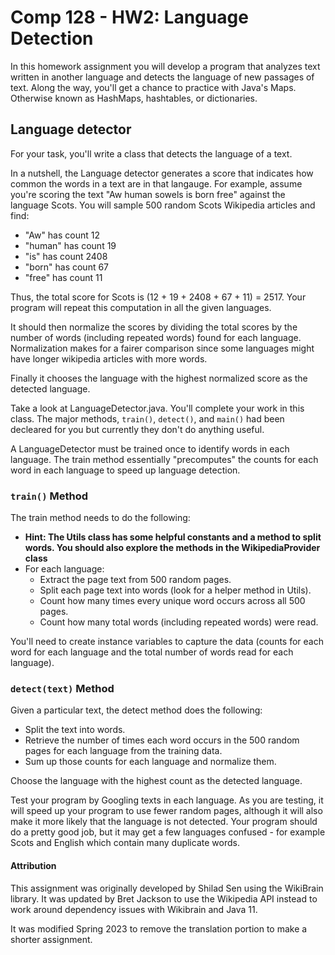 Comp 128 - HW2: Language Detection
===
In this homework assignment you will develop a program that analyzes text written in another language and detects the language of new passages of text. Along the way, you'll get a chance to practice with Java's Maps. Otherwise known as HashMaps, hashtables, or dictionaries.
 
Language detector
---

For your task, you'll write a class that detects the language of a text. 

In a nutshell, the Language detector generates a score that indicates how common the words in a text are in that langauge.
For example, assume you're scoring the text "Aw human sowels is born free" against the language Scots.
You will sample 500 random Scots Wikipedia articles and find:
 *  "Aw" has count 12
 *  "human" has count 19
 *  "is" has count 2408
 *  "born" has count 67
 *  "free" has count 11
 
Thus, the total score for Scots is (12 + 19 + 2408 + 67 + 11) = 2517. 
Your program will repeat this computation in all the given languages.

It should then normalize the scores by dividing the total scores by the number of words (including repeated words) found for each language. Normalization makes for a fairer comparison since some languages might have longer wikipedia articles with more words.

Finally it chooses the language with the highest normalized score as the detected language.

Take a look at LanguageDetector.java. 
You'll complete your work in this class.
The major methods, `train()`, `detect()`, and `main()` had been decleared for you but currently they don't do anything useful.

A LanguageDetector must be trained once to identify words in each language. 
The train method essentially "precomputes" the counts for each word in each language to speed up language detection.

### `train()` Method

The train method needs to do the following:

* **Hint: The Utils class has some helpful constants and a method to split words. You should also explore the methods in the WikipediaProvider class**
* For each language:
    * Extract the page text from 500 random pages.
    * Split each page text into words (look for a helper method in Utils).
    * Count how many times every unique word occurs across all 500 pages.
	* Count how many total words (including repeated words) were read.

You'll need to create instance variables to capture the data (counts for each word for each language and the total number of words read for each language).

### `detect(text)` Method

Given a particular text, the detect method does the following: 
* Split the text into words.
* Retrieve the number of times each word occurs in the 500 random pages for each language from the training data.
* Sum up those counts for each language and normalize them.

Choose the language with the highest count as the detected language. 

Test your program by Googling texts in each language. As you are testing, it will speed up your program to use fewer random pages, although it will also make it more likely that the language is not detected.
Your program should do a pretty good job, but it may get a few languages confused - for example Scots and English which contain many duplicate words.

#### Attribution
This assignment was originally developed by Shilad Sen using the WikiBrain library. It was updated
by Bret Jackson to use the Wikipedia API instead to work around dependency issues with Wikibrain and Java 11.

It was modified Spring 2023 to remove the translation portion to make a shorter assignment.
